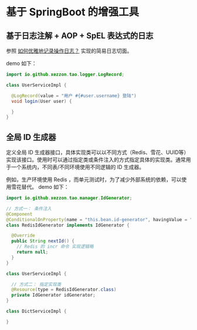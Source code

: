 # 基于 SpringBoot 的增强工具

## 基于日志注解 + AOP + SpEL 表达式的日志

参照 [如何优雅地记录操作日志？](https://tech.meituan.com/2021/09/16/operational-logbook.html) 实现的简易日志切面。

demo 如下：

```java
import io.github.xezzon.tao.logger.LogRecord;

class UserServiceImpl {

  @LogRecord(value = "用户 #{#user.username} 登陆")
  void login(User user) {

  }
}
```

## 全局 ID 生成器

定义全局 ID 生成器接口，具体实现类可以以不同方式（Redis、雪花、UUID等）实现该接口。使用时可以通过指定类或条件注入的方式指定具体的实现类。通常用于一个系统内，不同表/不同环境使用不同逻辑的 ID 生成器。

例如，生产环境使用 Redis ，而单元测试时，为了减少外部系统的依赖，可以使用雪花替代。 demo 如下：

```java
import io.github.xezzon.tao.manager.IdGenerator;

// 方式一： 条件注入
@Component
@ConditionalOnProperty(name = "this.bean.id-generator", havingValue = "redis", matchIfMissing = true)
class RedisIdGenerator implements IdGenerator {

  @Override
  public String nextId() {
    // Redis 的 incr 命令 实现逻辑略
    return null;
  }
}

class UserServiceImpl {

  // 方式二： 指定实现类
  @Resource(type = RedisIdGenerator.class)
  private IdGenerator idGenerator;
}

class DictServiceImpl {

}
```
